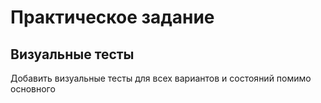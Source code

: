 # Практическое задание

## Визуальные тесты

Добавить визуальные тесты для всех вариантов и состояний помимо основного
